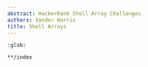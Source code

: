 ```yaml
---
abstract: HackerRank Shell Array Challenges
authors: Xander Harris
title: Shell Arrays
---
```


```{toctree}
:glob:

**/index
```

```{index} arrays; shell
```

```{sectionauthor} Xander Harris <xandertheharris@gmail.com>
```
